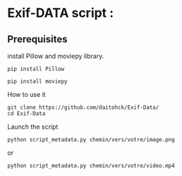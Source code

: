 #  Exif-DATA script :

##  Prerequisites 

install Pillow and moviepy library.

```
pip install Pillow
```
```
pip install moviepy
```

How to use it

```
git clone https://github.com/daitohck/Exif-Data/
cd Exif-Data
```
Launch the script 
```
python script_metadata.py chemin/vers/votre/image.png
```
or 
```
python script_metadata.py chemin/vers/votre/video.mp4
```
